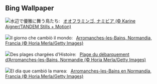 ## Bing Wallpaper
![](https://www.bing.com/th?id=OHR.FlamingosNamibia_JA-JP5652363702_UHD.jpg&w=1000)水辺で優雅に舞う鳥たち:&nbsp;&ensp;[オオフラミンゴ, ナミビア (© Karine Aigner/TANDEM Stills + Motion)](https://www.bing.com/th?id=OHR.FlamingosNamibia_JA-JP5652363702_UHD.jpg)
<br><br/>
![](https://www.bing.com/th?id=OHR.NormandyBeach_IT-IT6520932839_UHD.jpg&w=1000)Il giorno che cambiò il mondo:&nbsp;&ensp;[Arromanches-les-Bains, Normandia, Francia (© Horia Merla/Getty Images)](https://www.bing.com/th?id=OHR.NormandyBeach_IT-IT6520932839_UHD.jpg)
<br><br/>
![](https://www.bing.com/th?id=OHR.NormandyBeach_FR-FR1019139404_UHD.jpg&w=1000)Des plages chargées d'Histoire:&nbsp;&ensp;[Plage du débarquement d’Arromanches-les-Bains, Normandie (© Horia Merla/Getty Images)](https://www.bing.com/th?id=OHR.NormandyBeach_FR-FR1019139404_UHD.jpg)
<br><br/>
![](https://www.bing.com/th?id=OHR.NormandyBeach_ES-ES2863292551_UHD.jpg&w=1000)El día que cambió la marea:&nbsp;&ensp;[Arromanches-les-Bains en Normandía, Francia (© Horia Merla/Getty Images)](https://www.bing.com/th?id=OHR.NormandyBeach_ES-ES2863292551_UHD.jpg)
<br><br/>
